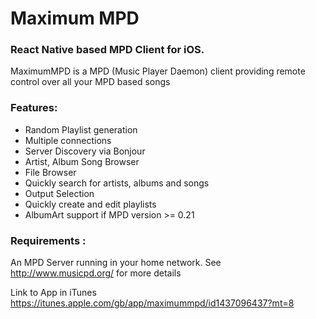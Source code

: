 Maximum MPD
===========

### React Native based MPD Client for iOS.

MaximumMPD is a MPD (Music Player Daemon) client providing remote control over all your MPD based songs

### Features:

* Random Playlist generation
* Multiple connections
* Server Discovery via Bonjour
* Artist, Album Song Browser
* File Browser
* Quickly search for artists, albums and songs
* Output Selection
* Quickly create and edit playlists
* AlbumArt support if MPD version >= 0.21

### Requirements :

An MPD Server running in your home network. See http://www.musicpd.org/ for more details

Link to App in iTunes https://itunes.apple.com/gb/app/maximummpd/id1437096437?mt=8
